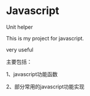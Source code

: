 Javascript
==========
Unit helper

This is my project for javascript.

very useful

主要包括：

1、javascript功能函数

2、部分常用的javascript功能实现
